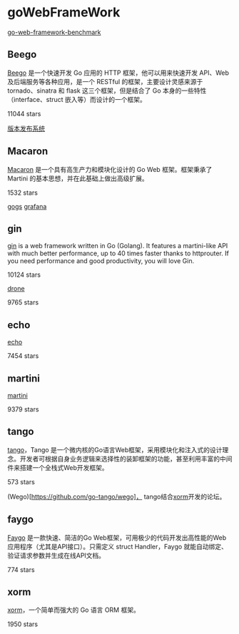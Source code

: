 # goWebFrameWork

[go-web-framework-benchmark](https://github.com/smallnest/go-web-framework-benchmark)

## Beego
[Beego](https://beego.me/) 是一个快速开发 Go 应用的 HTTP 框架，他可以用来快速开发 API、Web 及后端服务等各种应用，是一个 RESTful 的框架，主要设计灵感来源于 tornado、sinatra 和 flask 这三个框架，但是结合了 Go 本身的一些特性（interface、struct 嵌入等）而设计的一个框架。

11044 stars

[版本发布系统](https://github.com/lisijie/gopub)


## Macaron

[Macaron](https://github.com/go-macaron/macaron) 是一个具有高生产力和模块化设计的 Go Web 框架。框架秉承了 Martini 的基本思想，并在此基础上做出高级扩展。

1532 stars

[gogs](https://gogs.io/)
[grafana](http://grafana.org/)

## gin

[gin](https://github.com/gin-gonic/gin) is a web framework written in Go (Golang). It features a martini-like API with much better performance, up to 40 times faster thanks to httprouter. If you need performance and good productivity, you will love Gin.

10124 stars

[drone](https://github.com/drone/drone)

9765 stars

## echo

[echo](https://github.com/labstack/echo)

7454 stars

## martini
[martini](https://github.com/go-martini/martini) 

9379 stars

## tango

[tango](https://github.com/lunny/tango)，Tango 是一个微内核的Go语言Web框架，采用模块化和注入式的设计理念。开发者可根据自身业务逻辑来选择性的装卸框架的功能，甚至利用丰富的中间件来搭建一个全栈式Web开发框架。

573 stars

(Wego)[https://github.com/go-tango/wego]， tango结合[xorm](http://www.xorm.io/)开发的论坛。

## faygo

[Faygo](https://github.com/henrylee2cn/faygo) 是一款快速、简洁的Go Web框架，可用极少的代码开发出高性能的Web应用程序（尤其是API接口）。只需定义 struct Handler，Faygo 就能自动绑定、验证请求参数并生成在线API文档。

774 stars

## xorm

[xorm](http://xorm.io/)，一个简单而强大的 Go 语言 ORM 框架。

1950 stars